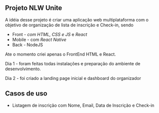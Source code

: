 ## Projeto NLW Unite

A idéia desse projeto é criar uma aplicação web multiplataforma com o objetivo
de organização de lista de inscrição e Check-in, sendo
 - Front - *com HTML, CSS e JS* e *React*
 - Mobile - com *React Native*
 - Back - NodeJS

 Ate o momento criei apenas o FrontEnd HTML e React.

 Dia 1 - foram feitas todas instalações e preparação do ambiente de desenvolvimento.

 Dia 2 - foi criado a landing page inicial e dashboard do organizador



  ## Casos de uso

  - Listagem de inscrição com Nome, Email, Data de Inscrição e Check-in
